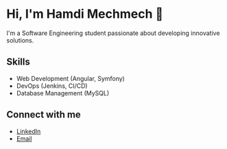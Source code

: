 # Hi, I'm Hamdi Mechmech 👋

I'm a Software Engineering student passionate about developing innovative solutions. 

## Skills
- Web Development (Angular, Symfony)
- DevOps (Jenkins, CI/CD)
- Database Management (MySQL)

## Connect with me
- [LinkedIn](https://www.linkedin.com/in/hamdi-mechmech-35b64b275)
- [Email](mailto:mechmechhamdi@gmail.com)


